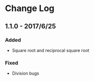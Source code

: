 # Change Log

## 1.1.0 - 2017/6/25
### Added
* Square root and reciprocal square root

### Fixed
* Division bugs

